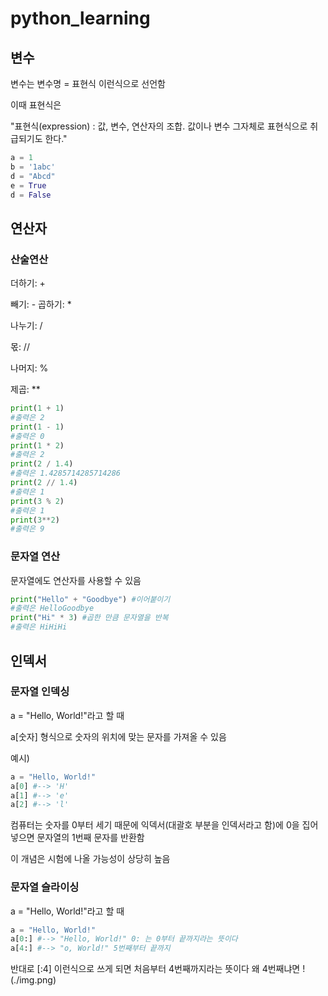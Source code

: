 # python_learning

## 변수
변수는 변수명 = 표현식 이런식으로 선언함

이때 표현식은

"표현식(expression) : 값, 변수, 연산자의 조합. 값이나 변수 그자체로 표현식으로 취급되기도 한다."

```python
a = 1
b = '1abc'
d = "Abcd"
e = True
d = False
```

## 연산자
### 산술연산
더하기: +

빼기: -
곱하기: *

나누기: /

몫: //

나머지: %

제곱: **

```python
print(1 + 1)
#출력은 2
print(1 - 1)
#출력은 0
print(1 * 2)
#출력은 2
print(2 / 1.4)
#출력은 1.4285714285714286
print(2 // 1.4)
#출력은 1
print(3 % 2)
#출력은 1
print(3**2)
#출력은 9
```

### 문자열 연산
문자열에도 연산자를 사용할 수 있음

```python
print("Hello" + "Goodbye") #이어붙이기
#출력은 HelloGoodbye
print("Hi" * 3) #곱한 만큼 문자열을 반복
#출력은 HiHiHi
```

## 인덱서
### 문자열 인덱싱
a = "Hello, World!"라고 할 때

a[숫자] 형식으로 숫자의 위치에 맞는 문자를 가져올 수 있음

예시)
```python
a = "Hello, World!"
a[0] #--> 'H' 
a[1] #--> 'e'
a[2] #--> 'l'
```
컴퓨터는 숫자를 0부터 세기 때문에 익덱서(대괄호 부분을 인덱서라고 함)에 0을 집어넣으면 문자열의 1번째 문자를 반환함

이 개념은 시험에 나올 가능성이 상당히 높음

### 문자열 슬라이싱
a = "Hello, World!"라고 할 때

```python
a = "Hello, World!"
a[0:] #--> "Hello, World!" 0: 는 0부터 끝까지라는 뜻이다
a[4:] #--> "o, World!" 5번째부터 끝까지
```
반대로 [:4] 이런식으로 쓰게 되면 처음부터 4번째까지라는 뜻이다 왜 4번째냐면
!(./img.png)